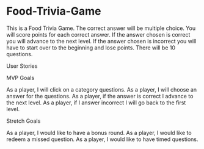 # Food-Trivia-Game

This is a Food Trivia Game. The correct answer will be multiple choice. You will score points for each correct answer. If the answer chosen is correct you will advance to the next level. If the answer chosen is incorrect you will have to start over to the beginning and lose points. There will be 10 questions.



User Stories

MVP Goals 

As a player, I will click on a category questions.
As a player, I will choose an answer for the questions.
As a player, if the answer is correct I advance to the next level.
As a player, if I answer incorrect I will go back to the first level.

Stretch Goals

As a player, I would like to have a bonus round.
As a player, I would like to redeem a missed question.
As a player, I would like to have timed questions.